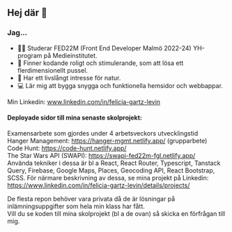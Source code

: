## Hej där 👋
### Jag...
- 👩‍💻 Studerar FED22M (Front End Developer Malmö 2022-24) YH-program på Medieinstitutet.
- 💜 Finner kodande roligt och stimulerande, som att lösa ett flerdimensionellt pussel.
- 🌳 Har ett livslångt intresse för natur.
- 💻 Lär mig att bygga snygga och funktionella hemsidor och webbappar.

Min Linkedin: www.linkedin.com/in/felicia-gartz-levin <br>

#### Deployade sidor till mina senaste skolprojekt:

Examensarbete som gjordes under 4 arbetsveckors utvecklingstid <br>
Hanger Management: https://hanger-mgmt.netlify.app/ (grupparbete)<br>
Code Hunt: https://code-hunt.netlify.app/<br>
The Star Wars API (SWAPI): https://swapi-fed22m-fgl.netlify.app/<br>
Använda tekniker i dessa är bl a React, React Router, Typescript, Tanstack Query, Firebase, Google Maps, Places, Geocoding API, React Bootstrap, SCSS.
För närmare beskrivning av dessa, se mina projekt på Linkedin: https://www.linkedin.com/in/felicia-gartz-levin/details/projects/

De flesta repon behöver vara privata då de är lösningar på inlämningsuppgifter som hela min klass har fått.<br>
Vill du se koden till mina skolprojekt (bl a de ovan) så skicka en förfrågan till mig.


<!--
**FeliciaGartzLevin/FeliciaGartzLevin** is a ✨ _special_ ✨ repository because its `README.md` (this file) appears on your GitHub profile.

Here are some ideas to get you started:

- 🔭 I’m currently working on ...
- 🌱 I’m currently learning ...
- 👯 I’m looking to collaborate on ...
- 🤔 I’m looking for help with ...
- 💬 Ask me about ...
- 📫 How to reach me: ...
- 😄 Pronouns: ...
- ⚡ Fun fact: ...
-->
